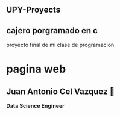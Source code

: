 ## UPY-Proyects

## cajero porgramado en c
proyecto final de mi clase de programacion 

# pagina web 

## Juan Antonio Cel Vazquez 👋
**Data Science Engineer**
